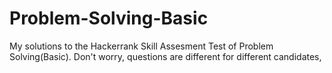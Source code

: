 # Problem-Solving-Basic
My solutions to the Hackerrank Skill Assesment Test of Problem Solving(Basic). Don't worry, questions are different for different candidates,

